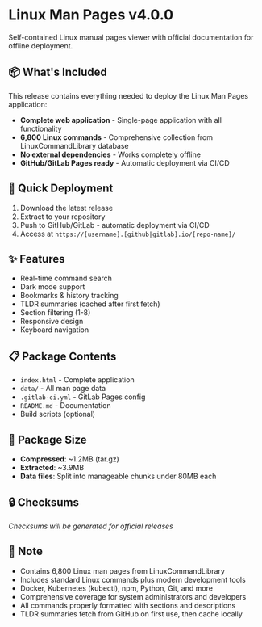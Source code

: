 # Linux Man Pages v4.0.0

Self-contained Linux manual pages viewer with official documentation for offline deployment.

## 📦 What's Included

This release contains everything needed to deploy the Linux Man Pages application:

- **Complete web application** - Single-page application with all functionality
- **6,800 Linux commands** - Comprehensive collection from LinuxCommandLibrary database
- **No external dependencies** - Works completely offline
- **GitHub/GitLab Pages ready** - Automatic deployment via CI/CD

## 🚀 Quick Deployment

1. Download the latest release
2. Extract to your repository  
3. Push to GitHub/GitLab - automatic deployment via CI/CD
4. Access at `https://[username].[github|gitlab].io/[repo-name]/`

## ✨ Features

- Real-time command search
- Dark mode support
- Bookmarks & history tracking
- TLDR summaries (cached after first fetch)
- Section filtering (1-8)
- Responsive design
- Keyboard navigation

## 📋 Package Contents

- `index.html` - Complete application
- `data/` - All man page data
- `.gitlab-ci.yml` - GitLab Pages config
- `README.md` - Documentation
- Build scripts (optional)

## 📏 Package Size

- **Compressed**: ~1.2MB (tar.gz)
- **Extracted**: ~3.9MB
- **Data files**: Split into manageable chunks under 80MB each

## 🔒 Checksums

*Checksums will be generated for official releases*

## 📝 Note

- Contains 6,800 Linux man pages from LinuxCommandLibrary
- Includes standard Linux commands plus modern development tools
- Docker, Kubernetes (kubectl), npm, Python, Git, and more
- Comprehensive coverage for system administrators and developers
- All commands properly formatted with sections and descriptions
- TLDR summaries fetch from GitHub on first use, then cache locally